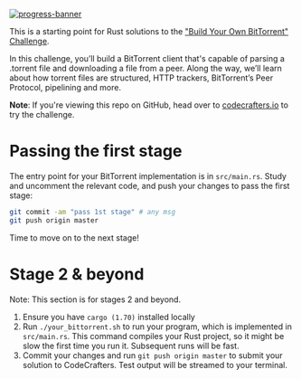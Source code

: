 [![progress-banner](https://backend.codecrafters.io/progress/bittorrent/9692e801-d940-4983-a02e-48a32c7f1d86)](https://app.codecrafters.io/users/codecrafters-bot?r=2qF)

This is a starting point for Rust solutions to the
["Build Your Own BitTorrent" Challenge](https://app.codecrafters.io/courses/bittorrent/overview).

In this challenge, you’ll build a BitTorrent client that's capable of parsing a
.torrent file and downloading a file from a peer. Along the way, we’ll learn
about how torrent files are structured, HTTP trackers, BitTorrent’s Peer
Protocol, pipelining and more.

**Note**: If you're viewing this repo on GitHub, head over to
[codecrafters.io](https://codecrafters.io) to try the challenge.

# Passing the first stage

The entry point for your BitTorrent implementation is in `src/main.rs`. Study
and uncomment the relevant code, and push your changes to pass the first stage:

```sh
git commit -am "pass 1st stage" # any msg
git push origin master
```

Time to move on to the next stage!

# Stage 2 & beyond

Note: This section is for stages 2 and beyond.

1. Ensure you have `cargo (1.70)` installed locally
1. Run `./your_bittorrent.sh` to run your program, which is implemented in
   `src/main.rs`. This command compiles your Rust project, so it might be slow
   the first time you run it. Subsequent runs will be fast.
1. Commit your changes and run `git push origin master` to submit your solution
   to CodeCrafters. Test output will be streamed to your terminal.

